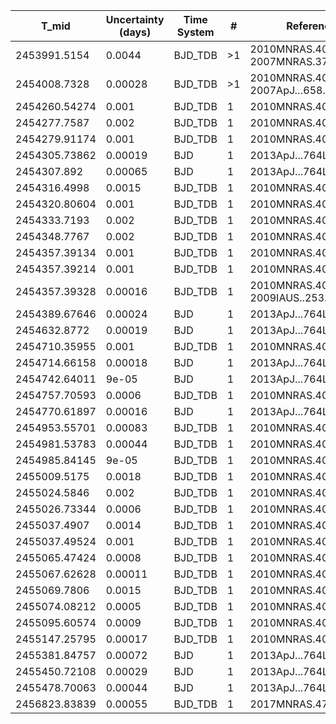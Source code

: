 |T_mid|Uncertainty (days)           |Time System|#                                            |Reference                           |
|-----|-----------------------------|-----------|---------------------------------------------|------------------------------------|
|2453991.5154|0.0044                       |BJD_TDB    |>1                                           |2010MNRAS.408.1680S; 2007MNRAS.375..951C|
|2454008.7328|0.00028                      |BJD_TDB    |>1                                           |2010MNRAS.408.1680S; 2007ApJ…658.1322C|
|2454260.54274|0.001                        |BJD_TDB    |1                                            |2010MNRAS.408.1680S                 |
|2454277.7587|0.002                        |BJD_TDB    |1                                            |2010MNRAS.408.1680S                 |
|2454279.91174|0.001                        |BJD_TDB    |1                                            |2010MNRAS.408.1680S                 |
|2454305.73862|0.00019                      |BJD        |1                                            |2013ApJ...764L..17B                 |
|2454307.892|0.00065                      |BJD        |1                                            |2013ApJ...764L..17B                 |
|2454316.4998|0.0015                       |BJD_TDB    |1                                            |2010MNRAS.408.1680S                 |
|2454320.80604|0.001                        |BJD_TDB    |1                                            |2010MNRAS.408.1680S                 |
|2454333.7193|0.002                        |BJD_TDB    |1                                            |2010MNRAS.408.1680S                 |
|2454348.7767|0.002                        |BJD_TDB    |1                                            |2010MNRAS.408.1680S                 |
|2454357.39134|0.001                        |BJD_TDB    |1                                            |2010MNRAS.408.1680S                 |
|2454357.39214|0.001                        |BJD_TDB    |1                                            |2010MNRAS.408.1680S                 |
|2454357.39328|0.00016                      |BJD_TDB    |1                                            |2010MNRAS.408.1680S; 2009IAUS..253..446H|
|2454389.67646|0.00024                      |BJD        |1                                            |2013ApJ...764L..17B                 |
|2454632.8772|0.00019                      |BJD        |1                                            |2013ApJ...764L..17B                 |
|2454710.35955|0.001                        |BJD_TDB    |1                                            |2010MNRAS.408.1680S                 |
|2454714.66158|0.00018                      |BJD        |1                                            |2013ApJ...764L..17B                 |
|2454742.64011|9e-05                        |BJD        |1                                            |2013ApJ...764L..17B                 |
|2454757.70593|0.0006                       |BJD_TDB    |1                                            |2010MNRAS.408.1680S                 |
|2454770.61897|0.00016                      |BJD        |1                                            |2013ApJ...764L..17B                 |
|2454953.55701|0.00083                      |BJD_TDB    |1                                            |2010MNRAS.408.1680S                 |
|2454981.53783|0.00044                      |BJD_TDB    |1                                            |2010MNRAS.408.1680S                 |
|2454985.84145|9e-05                        |BJD_TDB    |1                                            |2010MNRAS.408.1680S                 |
|2455009.5175|0.0018                       |BJD_TDB    |1                                            |2010MNRAS.408.1680S                 |
|2455024.5846|0.002                        |BJD_TDB    |1                                            |2010MNRAS.408.1680S                 |
|2455026.73344|0.0006                       |BJD_TDB    |1                                            |2010MNRAS.408.1680S                 |
|2455037.4907|0.0014                       |BJD_TDB    |1                                            |2010MNRAS.408.1680S                 |
|2455037.49524|0.001                        |BJD_TDB    |1                                            |2010MNRAS.408.1680S                 |
|2455065.47424|0.0008                       |BJD_TDB    |1                                            |2010MNRAS.408.1680S                 |
|2455067.62628|0.00011                      |BJD_TDB    |1                                            |2010MNRAS.408.1680S                 |
|2455069.7806|0.0015                       |BJD_TDB    |1                                            |2010MNRAS.408.1680S                 |
|2455074.08212|0.0005                       |BJD_TDB    |1                                            |2010MNRAS.408.1680S                 |
|2455095.60574|0.0009                       |BJD_TDB    |1                                            |2010MNRAS.408.1680S                 |
|2455147.25795|0.00017                      |BJD_TDB    |1                                            |2010MNRAS.408.1680S                 |
|2455381.84757|0.00072                      |BJD        |1                                            |2013ApJ...764L..17B                 |
|2455450.72108|0.00029                      |BJD        |1                                            |2013ApJ...764L..17B                 |
|2455478.70063|0.00044                      |BJD        |1                                            |2013ApJ...764L..17B                 |
|2456823.83839|0.00055                      |BJD_TDB    |1                                            |2017MNRAS.472.3871T                 |
